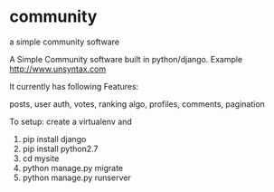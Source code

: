 # community
a simple community software

A Simple Community software built in python/django. Example http://www.unsyntax.com

It currently has following Features:

posts, user auth, votes, ranking algo, profiles, comments, pagination

To setup:
create a virtualenv and 

1. pip install django 
2. pip install python2.7
3. cd mysite
4. python manage.py migrate
5. python manage.py runserver



